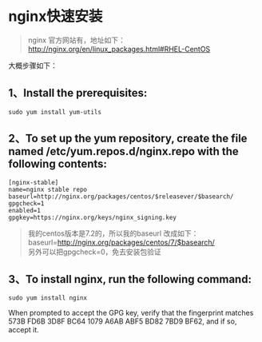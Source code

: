 # nginx快速安装
> nginx 官方网站有，地址如下：
> http://nginx.org/en/linux_packages.html#RHEL-CentOS

大概步骤如下：
## 1、Install the prerequisites:
```
sudo yum install yum-utils

```

## 2、To set up the yum repository, create the file named /etc/yum.repos.d/nginx.repo with the following contents:
```
[nginx-stable]
name=nginx stable repo
baseurl=http://nginx.org/packages/centos/$releasever/$basearch/
gpgcheck=1
enabled=1
gpgkey=https://nginx.org/keys/nginx_signing.key

```
>我的centos版本是7.2的，所以我的baseurl 改成如下：  
>baseurl=http://nginx.org/packages/centos/7/$basearch/  
>另外可以把gpgcheck=0，免去安装包验证

## 3、To install nginx, run the following command:
```
sudo yum install nginx
```

When prompted to accept the GPG key, verify that the fingerprint matches 573B FD6B 3D8F BC64 1079 A6AB ABF5 BD82 7BD9 BF62, and if so, accept it.

